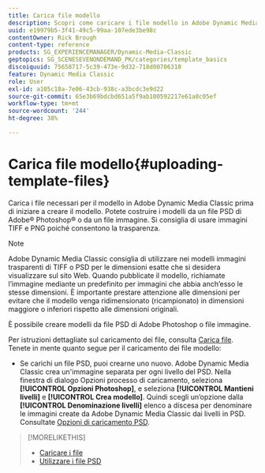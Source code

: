 ```yaml
---
title: Carica file modello
description: Scopri come caricare i file modello in Adobe Dynamic Media Classic.
uuid: e19979b5-3f41-49c5-99aa-107ede3be98c
contentOwner: Rick Brough
content-type: reference
products: SG_EXPERIENCEMANAGER/Dynamic-Media-Classic
geptopics: SG_SCENESEVENONDEMAND_PK/categories/template_basics
discoiquuid: 75658717-5c39-473e-9d32-718d00706310
feature: Dynamic Media Classic
role: User
exl-id: a105c18a-7e06-43cb-938c-a3bcdc3e9d22
source-git-commit: 65e3b69bdcbd651a5f9ab100592217e61a8c05ef
workflow-type: tm+mt
source-wordcount: '244'
ht-degree: 38%

---
```


# Carica file modello{#uploading-template-files}

Carica i file necessari per il modello in Adobe Dynamic Media Classic prima di iniziare a creare il modello. Potete costruire i modelli da un file PSD di Adobe® Photoshop® o da un file immagine. Si consiglia di usare immagini TIFF e PNG poiché consentono la trasparenza.

>[!NOTE]
>
>Adobe Dynamic Media Classic consiglia di utilizzare nei modelli immagini trasparenti di TIFF o PSD per le dimensioni esatte che si desidera visualizzare sul sito Web. Quando pubblicate il modello, richiamate l’immagine mediante un predefinito per immagini che abbia anch’esso le stesse dimensioni. È importante prestare attenzione alle dimensioni per evitare che il modello venga ridimensionato (ricampionato) in dimensioni maggiore o inferiori rispetto alle dimensioni originali.

È possibile creare modelli da file PSD di Adobe Photoshop o file immagine.

Per istruzioni dettagliate sul caricamento dei file, consulta [Carica file](uploading-files.md#uploading_files). Tenete in mente quanto segue per il caricamento dei file modello:

* Se carichi un file PSD, puoi crearne uno nuovo. Adobe Dynamic Media Classic crea un&#39;immagine separata per ogni livello del PSD. Nella finestra di dialogo Opzioni processo di caricamento, seleziona **[!UICONTROL Opzioni Photoshop]**, e seleziona **[!UICONTROL Mantieni livelli]** e **[!UICONTROL Crea modello]**. Quindi scegli un’opzione dalla **[!UICONTROL Denominazione livelli]** elenco a discesa per denominare le immagini create da Adobe Dynamic Media Classic dai livelli in PSD.
Consultate [Opzioni di caricamento PSD](psd-files.md#psd_upload_options).

<!-- THERE IS NO LONGER AN IMAGE EDITING OPTIONS MENU * If you are uploading images, you can create a mask from its clipping path. This option applies to images created with image-editing applications in which a clipping path was created. In the Upload Job Options dialog box, select Image Editing Options and select the Create Mask From Clipping Path option. 
See [Image editing options at upload](image-editing-options-upload.md#image-editing-options-at-upload). -->

>[!MORELIKETHIS]
>
>* [Caricare i file](uploading-files.md#uploading_your_files)
>* [Utilizzare i file PSD](psd-files.md#working_with_psd_files)

